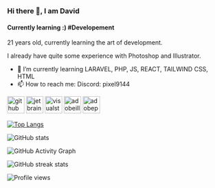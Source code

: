 ### Hi there 👋, I am David
#### Currently learning :) #Developement
21 years old, currently learning the art of development.

I already have quite some experience with Photoshop and Illustrator.

- 🌱 I’m currently learning LARAVEL, PHP, JS, REACT, TAILWIND CSS, HTML 
- 📫 How to reach me: Discord: pixel9144 


[<img src='https://cdn.jsdelivr.net/npm/simple-icons@3.0.1/icons/github.svg' alt='github' height='40'>](https://github.com/ElementPlayZz)  [<img src='https://cdn.jsdelivr.net/npm/simple-icons@3.0.1/icons/jetbrains.svg' alt='jetbrains' height='40'>](https://www.jetbrains.com/)  [<img src='https://cdn.jsdelivr.net/npm/simple-icons@3.0.1/icons/visualstudiocode.svg' alt='visualstudiocode' height='40'>](https://code.visualstudio.com/)  [<img src='https://cdn.jsdelivr.net/npm/simple-icons@3.0.1/icons/adobeillustrator.svg' alt='adobeillustrator' height='40'>](https://www.adobe.com/de/creativecloud.html?gclid=CjwKCAjwg4SpBhAKEiwAdyLwvM4ZhKS6g4xO-f5R7hZpcKtiZ8oS2-Z97tSxpYR2npPGIEQlHqnK9hoCjIoQAvD_BwE&mv=search&mv=search&mv2=paidsearch&sdid=D4P81NYZ&ef_id=CjwKCAjwg4SpBhAKEiwAdyLwvM4ZhKS6g4xO-f5R7hZpcKtiZ8oS2-Z97tSxpYR2npPGIEQlHqnK9hoCjIoQAvD_BwE:G:s&s_kwcid=AL!3085!3!599955117118!e!!g!!adobe!1419109419!57403450924)  [<img src='https://cdn.jsdelivr.net/npm/simple-icons@3.0.1/icons/adobephotoshop.svg' alt='adobephotoshop' height='40'>](https://www.adobe.com/de/creativecloud.html?gclid=CjwKCAjwg4SpBhAKEiwAdyLwvM4ZhKS6g4xO-f5R7hZpcKtiZ8oS2-Z97tSxpYR2npPGIEQlHqnK9hoCjIoQAvD_BwE&mv=search&mv=search&mv2=paidsearch&sdid=D4P81NYZ&ef_id=CjwKCAjwg4SpBhAKEiwAdyLwvM4ZhKS6g4xO-f5R7hZpcKtiZ8oS2-Z97tSxpYR2npPGIEQlHqnK9hoCjIoQAvD_BwE:G:s&s_kwcid=AL!3085!3!599955117118!e!!g!!adobe!1419109419!57403450924)  

[![Top Langs](https://github-readme-stats.vercel.app/api/top-langs/?username=ElementPlayZz)](https://github.com/anuraghazra/github-readme-stats)

![GitHub stats](https://github-readme-stats.vercel.app/api?username=ElementPlayZz&show_icons=true)  

![GitHub Activity Graph](https://activity-graph.herokuapp.com/graph?username=ElementPlayZz)  

![GitHub streak stats](https://streak-stats.demolab.com/?user=ElementPlayZz)  

![Profile views](https://gpvc.arturio.dev/ElementPlayZz)  
